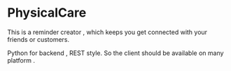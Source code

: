 PhysicalCare
============

This is a reminder creator , which keeps you get connected with your friends or customers.

Python for backend , REST style.
So the client should be available on many platform .
